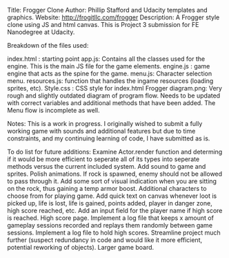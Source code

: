 Title: Frogger Clone
Author: Phillip Stafford and Udacity templates and graphics.
Website: http://frogitllc.com/frogger
Description: A Frogger style clone using JS and html canvas.  This is Project 3 submission for FE Nanodegree at Udacity.

Breakdown of the files used:

index.html : starting point
app.js: Contains all the classes used for the engine.  This is the main JS file for the game elements.
engine.js : game engine that acts as the spine for the game.
menu.js: Character selection menu.
resources.js: function that handles the ingame resources (loading sprites, etc).
Style.css : CSS style for index.html
Frogger diagram.png: Very rough and slightly outdated diagram of program flow.  Needs to be updated with correct variables and additional methods that have been added.  The Menu flow is incomplete as well.

Notes:
This is a work in progress.  I originally wished to submit a fully working game with sounds and additional features but due to time constraints, and my continuing learning of code, I have submitted as is.

To do list for future additions:
Examine Actor.render function and determing if it would be more efficient to seperate all of its types into seperate methods versus the current included system.
Add sound to game and sprites.
Polish animations.
If rock is spawned, enemy should not be allowed to pass through it.
Add some sort of visual indication when you are sitting on the rock, thus gaining a temp armor boost.
Additional characters to choose from for playing game.
Add quick text on canvas whenever loot is picked up, life is lost, life is gained, points added, player in danger zone, high score reached, etc.
Add an input field for the player name if high score is reached.
High score page.
Implement a log file that keeps x amount of gameplay sessions recorded and replays them randomly between game sessions.
Implement a log file to hold high scores.
Streamline project much further (suspect redundancy in code and would like it more efficient, potential reworking of objects).
Larger game board.